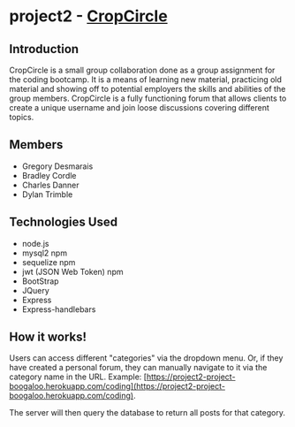 # project2 - [CropCircle](https://project2-project-boogaloo.herokuapp.com/)

## Introduction
CropCircle is a small group collaboration done as a group assignment for the coding bootcamp. It is a means of learning new material, practicing old material and showing off to potential employers the skills and abilities of the group members. CropCircle is a fully functioning forum that allows clients to create a unique username and join loose discussions covering different topics.

## Members
- Gregory Desmarais
- Bradley Cordle
- Charles Danner
- Dylan Trimble

## Technologies Used
- node.js
- mysql2 npm
- sequelize npm
- jwt (JSON Web Token) npm
- BootStrap
- JQuery
- Express
- Express-handlebars

## How it works!
Users can access different "categories" via the dropdown menu.  Or, if they have created a personal forum, they can manually navigate to it via the category name in the URL.  Example: [https://project2-project-boogaloo.herokuapp.com/coding](https://project2-project-boogaloo.herokuapp.com/coding).

The server will then query the database to return all posts for that category.  
